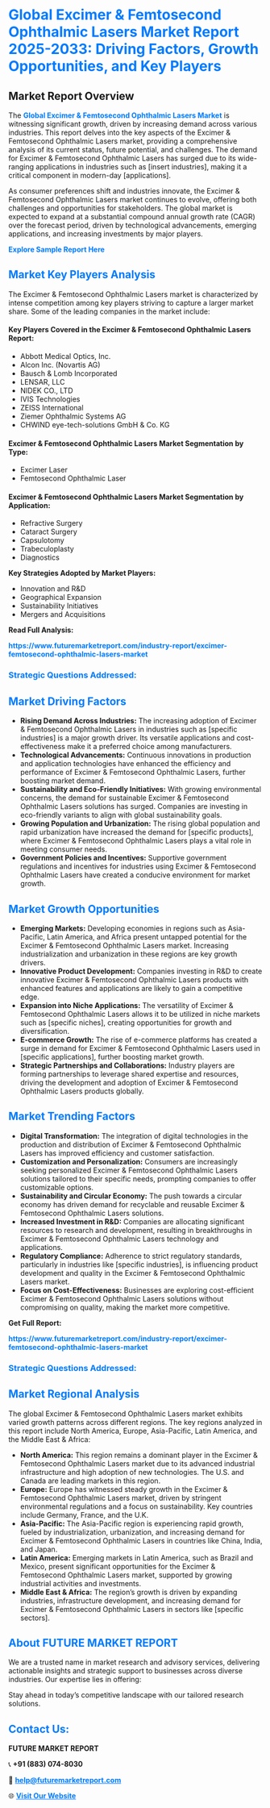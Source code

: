 <h1 style="color: #007BFF;">Global Excimer & Femtosecond Ophthalmic Lasers Market Report 2025-2033: Driving Factors, Growth Opportunities, and Key Players</h1>

<section id="overview">
<h2>Market Report Overview</h2>
<p>The <a href="https://www.futuremarketreport.com/industry-report/excimer-femtosecond-ophthalmic-lasers-market" style="color: #007BFF; text-decoration: none;"><strong>Global Excimer & Femtosecond Ophthalmic Lasers Market</strong></a> is witnessing significant growth, driven by increasing demand across various industries. This report delves into the key aspects of the Excimer & Femtosecond Ophthalmic Lasers market, providing a comprehensive analysis of its current status, future potential, and challenges. The demand for Excimer & Femtosecond Ophthalmic Lasers has surged due to its wide-ranging applications in industries such as [insert industries], making it a critical component in modern-day [applications].</p>
<p>As consumer preferences shift and industries innovate, the Excimer & Femtosecond Ophthalmic Lasers market continues to evolve, offering both challenges and opportunities for stakeholders. The global market is expected to expand at a substantial compound annual growth rate (CAGR) over the forecast period, driven by technological advancements, emerging applications, and increasing investments by major players.</p>
</section>

<section id="overview">
<p><a href="https://www.futuremarketreport.com/request-sample/reportId=44298" style="color: #007BFF; text-decoration: none;"><strong>Explore Sample Report Here</strong></a></p>
</section>

<section id="key-players">
<h2 style="color: #007BFF;">Market Key Players Analysis</h2>
<p>The Excimer & Femtosecond Ophthalmic Lasers market is characterized by intense competition among key players striving to capture a larger market share. Some of the leading companies in the market include:</p>
<h4>Key Players Covered in the Excimer & Femtosecond Ophthalmic Lasers Report:</h4>
<ul><li>Abbott Medical Optics, Inc.</li><li>Alcon Inc. (Novartis AG)</li><li>Bausch &amp; Lomb Incorporated</li><li>LENSAR, LLC</li><li>NIDEK CO., LTD</li><li>IVIS Technologies</li><li>ZEISS International</li><li>Ziemer Ophthalmic Systems AG</li><li>CHWIND eye-tech-solutions GmbH &amp; Co. KG</li></ul>
<h4>Excimer & Femtosecond Ophthalmic Lasers Market Segmentation by Type:</h4>
<ul><li>Excimer Laser</li><li>Femtosecond Ophthalmic Laser</li></ul>

<h4>Excimer & Femtosecond Ophthalmic Lasers Market Segmentation by Application:</h4>
<ul><li>Refractive Surgery</li><li>Cataract Surgery</li><li>Capsulotomy</li><li>Trabeculoplasty</li><li>Diagnostics</li></ul>
<p><strong>Key Strategies Adopted by Market Players:</strong></p>
<ul>
<li>Innovation and R&D</li>
<li>Geographical Expansion</li>
<li>Sustainability Initiatives</li>
<li>Mergers and Acquisitions</li>
</ul>
</section>

<section>
<p><strong>Read Full Analysis: </strong></p><a href="https://www.futuremarketreport.com/industry-report/excimer-femtosecond-ophthalmic-lasers-market" style="color: #007BFF; text-decoration: none;"><strong>https://www.futuremarketreport.com/industry-report/excimer-femtosecond-ophthalmic-lasers-market</strong></a>
<h3 style="color: #007BFF;">Strategic Questions Addressed:</h3>
</section>

<section id="driving-factors">
<h2 style="color: #007BFF;">Market Driving Factors</h2>
<ul>
<li><strong>Rising Demand Across Industries:</strong> The increasing adoption of Excimer & Femtosecond Ophthalmic Lasers in industries such as [specific industries] is a major growth driver. Its versatile applications and cost-effectiveness make it a preferred choice among manufacturers.</li>
<li><strong>Technological Advancements:</strong> Continuous innovations in production and application technologies have enhanced the efficiency and performance of Excimer & Femtosecond Ophthalmic Lasers, further boosting market demand.</li>
<li><strong>Sustainability and Eco-Friendly Initiatives:</strong> With growing environmental concerns, the demand for sustainable Excimer & Femtosecond Ophthalmic Lasers solutions has surged. Companies are investing in eco-friendly variants to align with global sustainability goals.</li>
<li><strong>Growing Population and Urbanization:</strong> The rising global population and rapid urbanization have increased the demand for [specific products], where Excimer & Femtosecond Ophthalmic Lasers plays a vital role in meeting consumer needs.</li>
<li><strong>Government Policies and Incentives:</strong> Supportive government regulations and incentives for industries using Excimer & Femtosecond Ophthalmic Lasers have created a conducive environment for market growth.</li>
</ul>
</section>

<section id="growth-opportunities">
<h2 style="color: #007BFF;">Market Growth Opportunities</h2>
<ul>
<li><strong>Emerging Markets:</strong> Developing economies in regions such as Asia-Pacific, Latin America, and Africa present untapped potential for the Excimer & Femtosecond Ophthalmic Lasers market. Increasing industrialization and urbanization in these regions are key growth drivers.</li>
<li><strong>Innovative Product Development:</strong> Companies investing in R&D to create innovative Excimer & Femtosecond Ophthalmic Lasers products with enhanced features and applications are likely to gain a competitive edge.</li>
<li><strong>Expansion into Niche Applications:</strong> The versatility of Excimer & Femtosecond Ophthalmic Lasers allows it to be utilized in niche markets such as [specific niches], creating opportunities for growth and diversification.</li>
<li><strong>E-commerce Growth:</strong> The rise of e-commerce platforms has created a surge in demand for Excimer & Femtosecond Ophthalmic Lasers used in [specific applications], further boosting market growth.</li>
<li><strong>Strategic Partnerships and Collaborations:</strong> Industry players are forming partnerships to leverage shared expertise and resources, driving the development and adoption of Excimer & Femtosecond Ophthalmic Lasers products globally.</li>
</ul>
</section>

<section id="trending-factors">
<h2 style="color: #007BFF;">Market Trending Factors</h2>
<ul>
<li><strong>Digital Transformation:</strong> The integration of digital technologies in the production and distribution of Excimer & Femtosecond Ophthalmic Lasers has improved efficiency and customer satisfaction.</li>
<li><strong>Customization and Personalization:</strong> Consumers are increasingly seeking personalized Excimer & Femtosecond Ophthalmic Lasers solutions tailored to their specific needs, prompting companies to offer customizable options.</li>
<li><strong>Sustainability and Circular Economy:</strong> The push towards a circular economy has driven demand for recyclable and reusable Excimer & Femtosecond Ophthalmic Lasers solutions.</li>
<li><strong>Increased Investment in R&D:</strong> Companies are allocating significant resources to research and development, resulting in breakthroughs in Excimer & Femtosecond Ophthalmic Lasers technology and applications.</li>
<li><strong>Regulatory Compliance:</strong> Adherence to strict regulatory standards, particularly in industries like [specific industries], is influencing product development and quality in the Excimer & Femtosecond Ophthalmic Lasers market.</li>
<li><strong>Focus on Cost-Effectiveness:</strong> Businesses are exploring cost-efficient Excimer & Femtosecond Ophthalmic Lasers solutions without compromising on quality, making the market more competitive.</li>
</ul>
</section>

<section>
<p><strong>Get Full Report: </strong></p><a href="https://www.futuremarketreport.com/industry-report/excimer-femtosecond-ophthalmic-lasers-market" style="color: #007BFF; text-decoration: none;"><strong>https://www.futuremarketreport.com/industry-report/excimer-femtosecond-ophthalmic-lasers-market</strong></a>
<h3 style="color: #007BFF;">Strategic Questions Addressed:</h3>
</section>


<section id="regional-analysis">
<h2 style="color: #007BFF;">Market Regional Analysis</h2>
<p>The global Excimer & Femtosecond Ophthalmic Lasers market exhibits varied growth patterns across different regions. The key regions analyzed in this report include North America, Europe, Asia-Pacific, Latin America, and the Middle East & Africa:</p>
<ul>
<li><strong>North America:</strong> This region remains a dominant player in the Excimer & Femtosecond Ophthalmic Lasers market due to its advanced industrial infrastructure and high adoption of new technologies. The U.S. and Canada are leading markets in this region.</li>
<li><strong>Europe:</strong> Europe has witnessed steady growth in the Excimer & Femtosecond Ophthalmic Lasers market, driven by stringent environmental regulations and a focus on sustainability. Key countries include Germany, France, and the U.K.</li>
<li><strong>Asia-Pacific:</strong> The Asia-Pacific region is experiencing rapid growth, fueled by industrialization, urbanization, and increasing demand for Excimer & Femtosecond Ophthalmic Lasers in countries like China, India, and Japan.</li>
<li><strong>Latin America:</strong> Emerging markets in Latin America, such as Brazil and Mexico, present significant opportunities for the Excimer & Femtosecond Ophthalmic Lasers market, supported by growing industrial activities and investments.</li>
<li><strong>Middle East & Africa:</strong> The region’s growth is driven by expanding industries, infrastructure development, and increasing demand for Excimer & Femtosecond Ophthalmic Lasers in sectors like [specific sectors].</li>
</ul>
</section>

<footer>
<h2 style="color: #007BFF;">About FUTURE MARKET REPORT</h2>
<p>We are a trusted name in market research and advisory services, delivering actionable insights and strategic support to businesses across diverse industries. Our expertise lies in offering:</p>

<p>Stay ahead in today’s competitive landscape with our tailored research solutions.</p>

<h2 style="color: #007BFF;">Contact Us:</h2>
<p><strong>FUTURE MARKET REPORT</strong></p>
<p>📞 <strong>+91 (883) 074-8030</strong></p>
<p>📧 <strong><a href="mailto:help@futuremarketreport.com" style="color: #007BFF;">help@futuremarketreport.com</a></strong></p>
<p>🌐 <strong><a href="https://www.futuremarketreport.com/" style="color: #007BFF;">Visit Our Website</a></strong></p>
</footer>